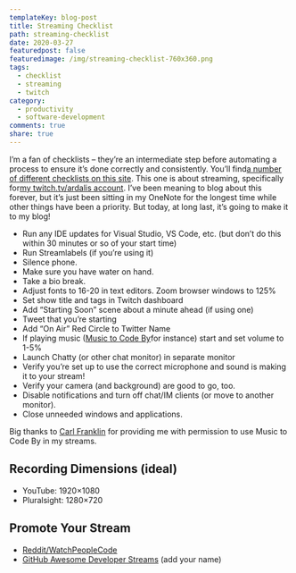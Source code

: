 ```yaml
---
templateKey: blog-post
title: Streaming Checklist
path: streaming-checklist
date: 2020-03-27
featuredpost: false
featuredimage: /img/streaming-checklist-760x360.png
tags:
  - checklist
  - streaming
  - twitch
category:
  - productivity
  - software-development
comments: true
share: true
---
```

I’m a fan of checklists – they’re an intermediate step before automating a process to ensure it’s done correctly and consistently. You’ll find[a number of different checklists on this site](https://ardalis.com/tag/checklist). This one is about streaming, specifically for[my twitch.tv/ardalis account](https://www.twitch.tv/ardalis). I’ve been meaning to blog about this forever, but it’s just been sitting in my OneNote for the longest time while other things have been a priority. But today, at long last, it’s going to make it to my blog!

* Run any IDE updates for Visual Studio, VS Code, etc. (but don’t do this within 30 minutes or so of your start time)
* Run Streamlabels (if you’re using it)
* Silence phone.
* Make sure you have water on hand.
* Take a bio break.
* Adjust fonts to 16-20 in text editors. Zoom browser windows to 125%
* Set show title and tags in Twitch dashboard
* Add “Starting Soon” scene about a minute ahead (if using one)
* Tweet that you’re starting
* Add “On Air” Red Circle to Twitter Name
* If playing music ([Music to Code By](http://mtcb.pwop.com/)for instance) start and set volume to 1-5%
* Launch Chatty (or other chat monitor) in separate monitor
* Verify you’re set up to use the correct microphone and sound is making it to your stream!
* Verify your camera (and background) are good to go, too.
* Disable notifications and turn off chat/IM clients (or move to another monitor).
* Close unneeded windows and applications.

Big thanks to [Carl Franklin](https://twitter.com/carlfranklin) for providing me with permission to use Music to Code By in my streams.

## Recording Dimensions (ideal)

* YouTube: 1920×1080
* Pluralsight: 1280×720

## Promote Your Stream

* [Reddit/WatchPeopleCode](https://www.reddit.com/r/WatchPeopleCode/)
* [GitHub Awesome Developer Streams](https://github.com/bnb/awesome-developer-streams) (add your name)